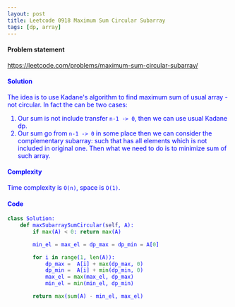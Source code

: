 ```yaml
---
layout: post
title: Leetcode 0918 Maximum Sum Circular Subarray
tags: [dp, array]
---
```


#### Problem statement

<a href="https://leetcode.com/problems/maximum-sum-circular-subarray/"> <font color = blue>https://leetcode.com/problems/maximum-sum-circular-subarray/

#### Solution
The idea is to use Kadane's algorithm to find maximum sum of usual array - not circular. In fact the can be two cases:
1. Our sum is not include transfer `n-1 -> 0`, then we can use usual Kadane dp.
2. Our sum go from `n-1 -> 0` in some place then we can consider the complementary subarray: such that has all elements which is not included in original one. Then what we need to do is to minimize sum of such array.

#### Complexity
Time complexity is `O(n)`, space is `O(1)`.

#### Code
```python
class Solution:
    def maxSubarraySumCircular(self, A):
        if max(A) < 0: return max(A)

        min_el = max_el = dp_max = dp_min = A[0]

        for i in range(1, len(A)):
            dp_max =  A[i] + max(dp_max, 0)
            dp_min =  A[i] + min(dp_min, 0)
            max_el = max(max_el, dp_max)
            min_el = min(min_el, dp_min)

        return max(sum(A) - min_el, max_el)
```